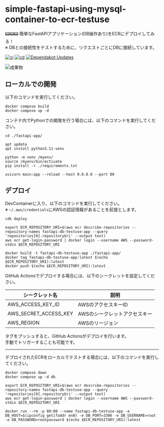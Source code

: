 # simple-fastapi-using-mysql-container-to-ecr-testuse

📟📟📟 簡単なFastAPIアプリケーション(DB操作あり)をECRにデプロイしてみる！  
※ DBとの接続性をテストするために、リクエストごとにDBに接続しています。  

[![ci](https://github.com/osawa-koki/simple-fastapi-using-mysql-container-to-ecr-testuse/actions/workflows/ci.yml/badge.svg)](https://github.com/osawa-koki/simple-fastapi-using-mysql-container-to-ecr-testuse/actions/workflows/ci.yml)
[![cd](https://github.com/osawa-koki/simple-fastapi-using-mysql-container-to-ecr-testuse/actions/workflows/cd.yml/badge.svg)](https://github.com/osawa-koki/simple-fastapi-using-mysql-container-to-ecr-testuse/actions/workflows/cd.yml)
[![Dependabot Updates](https://github.com/osawa-koki/simple-fastapi-using-mysql-container-to-ecr-testuse/actions/workflows/dependabot/dependabot-updates/badge.svg)](https://github.com/osawa-koki/simple-fastapi-using-mysql-container-to-ecr-testuse/actions/workflows/dependabot/dependabot-updates)

![成果物](./fruit.gif)  

## ローカルでの開発

以下のコマンドを実行してください。  

```shell
docker compose build
docker compose up -d
```

コンテナ内でPythonでの開発を行う場合には、以下のコマンドを実行してください。  

```shell
cd ./fastapi-app/

apt update
apt install python3.11-venv

python -m venv /myenv/
source /myenv/bin/activate
pip install -r ./requirements.txt

uvicorn main:app --reload --host 0.0.0.0 --port 80
```

## デプロイ

DevContainerに入り、以下のコマンドを実行してください。  
※ `~/.aws/credentials`にAWSの認証情報があることを前提とします。  

```shell
cdk deploy

export ECR_REPOSITORY_URI=$(aws ecr describe-repositories --repository-names fastapi-db-testuse-app --query 'repositories[0].repositoryUri' --output text)
aws ecr get-login-password | docker login --username AWS --password-stdin $ECR_REPOSITORY_URI

docker build -t fastapi-db-testuse-app ./fastapi-app/
docker tag fastapi-db-testuse-app:latest $(echo $ECR_REPOSITORY_URI):latest
docker push $(echo $ECR_REPOSITORY_URI):latest
```

GitHub Actionsでデプロイする場合には、以下のシークレットを設定してください。  

| シークレット名 | 説明 |
| --- | --- |
| AWS_ACCESS_KEY_ID | AWSのアクセスキーID |
| AWS_SECRET_ACCESS_KEY | AWSのシークレットアクセスキー |
| AWS_REGION | AWSのリージョン |

タグをプッシュすると、GitHub Actionsがデプロイを行います。  
手動でトリガーすることも可能です。  

---

デプロイされたECRをローカルでテストする場合には、以下のコマンドを実行してください。  

```shell
docker compose down
docker compose up -d db

export ECR_REPOSITORY_URI=$(aws ecr describe-repositories --repository-names fastapi-db-testuse-app --query 'repositories[0].repositoryUri' --output text)
aws ecr get-login-password | docker login --username AWS --password-stdin $ECR_REPOSITORY_URI

docker run --rm -p 80:80 --name fastapi-db-testuse-app -e DB_HOST=$(ipconfig getifaddr en0) -e DB_PORT=3306 -e DB_USERNAME=root -e DB_PASSWORD=rootpassword $(echo $ECR_REPOSITORY_URI):latest
```
